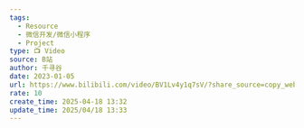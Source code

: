 ```yaml
---
tags:
  - Resource
  - 微信开发/微信小程序
  - Project
type: 📺 Video
source: B站
author: 千寻谷
date: 2023-01-05
url: https://www.bilibili.com/video/BV1Lv4y1q7sV/?share_source=copy_web&vd_source=84272a2d7f72158b38778819be5bc6ad
rate: 10
create_time: 2025-04-18 13:32
update_time: 2025/04/18 13:33
---
```

